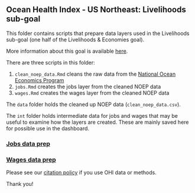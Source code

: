 ## Ocean Health Index - US Northeast: Livelihoods sub-goal

This folder contains scripts that prepare data layers used in the Livelihoods sub-goal (one half of the Livelihoods & Economies goal).

More information about this goal is available [here](http://ohi-science.org/goals/#livelihoods-and-economies).

There are three scripts in this folder:  
1. `clean_noep_data.Rmd` cleans the raw data from the [National Ocean Economics Program](http://www.oceaneconomics.org/)  
2. `jobs.Rmd` creates the jobs layer from the cleaned NOEP data  
3. `wages.Rmd` creates the wages layer from the cleaned NOEP data

The `data` folder holds the cleaned up NOEP data (`clean_noep_data.csv`).

The `int` folder holds intermediate data for jobs and wages that may be useful to examine how the layers are created. These are mainly saved here for possible use in the dashboard.

### [Jobs data prep](https://ohi-northeast.github.io/ne-prep/prep/liv/jobs.html)    
### [Wages data prep](https://ohi-northeast.github.io/ne-prep/prep/liv/wages.html)

Please see our [citation policy](http://ohi-science.org/citation-policy/) if you use OHI data or methods.

Thank you!
